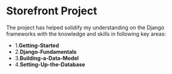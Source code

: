 # Storefront Project
The project has helped solidify my understanding on the Django frameworks with the knowledge and skills in following key areas:
 - 1.**Getting-Started**
 - 2.**Django-Fundamentals**
 - 3.**Building-a-Data-Model**
 - 4.**Setting-Up-the-Database**
